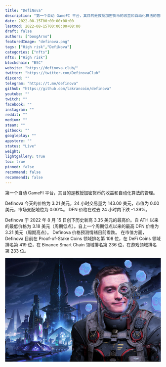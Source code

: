 ```yaml
---
title: "DefiNova"
description: "第一个自动 GameFI 平台，其目的是教授加密货币的收益和自动化算法的管理。"
date: 2022-08-15T00:00:00+08:00
lastmod: 2022-08-15T00:00:00+08:00
draft: false
authors: ["boogArno"]
featuredImage: "definova.png"
tags: ["High risk","DefiNova"]
categories: ["nfts"]
nfts: ["High risk"]
blockchain: "BSC"
website: "https://definova.club/"
twitter: "https://twitter.com/DefinovaClub"
discord: ""
telegram: "https://t.me/definova"
github: "https://github.com/lakrancoin/definova"
youtube: ""
twitch: ""
facebook: ""
instagram: ""
reddit: ""
medium: ""
steam: ""
gitbook: ""
googleplay: ""
appstore: ""
status: "Live"
weight: 
lightgallery: true
toc: true
pinned: false
recommend: false
recommend1: false
---
```

第一个自动 GameFI 平台，其目的是教授加密货币的收益和自动化算法的管理。

Definova 今天的价格为 3.21 美元，24 小时交易量为 143.00 美元，市值为 0.00 美元，市场支配地位为 0.00%。 DFN 价格在过去 24 小时内下跌 -1.39%。

Definova 于 2022 年 8 月 15 日创下历史新高 3.35 美元的最高价。自 ATH 以来的最低价格为 3.18 美元（周期低点）。自上一个周期低点以来的最高 DFN 价格为 3.21 美元（周期高点）。 Definova 价格预测情绪目前看跌。
在市值方面，Definova 目前在 Proof-of-Stake Coins 领域排名第 108 位，在 DeFi Coins 领域排名第 419 位，在 Binance Smart Chain 领域排名第 236 位，在游戏领域排名第 233 位。

![definova-dapp-defi-bsc-image1_6f213ceadbf0cbead57c227683634440](definova-dapp-defi-bsc-image1_6f213ceadbf0cbead57c227683634440.png)
